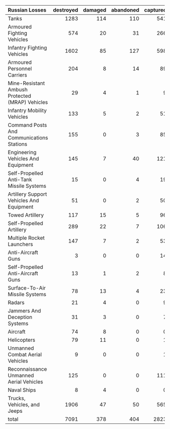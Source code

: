 | Russian Losses                                   |   destroyed |   damaged |   abandoned |   captured |   total |
|:-------------------------------------------------|------------:|----------:|------------:|-----------:|--------:|
| Tanks                                            |        1283 |       114 |         110 |        541 |    2048 |
| Armoured Fighting Vehicles                       |         574 |        20 |          31 |        266 |     891 |
| Infantry Fighting Vehicles                       |        1602 |        85 |         127 |        598 |    2412 |
| Armoured Personnel Carriers                      |         204 |         8 |          14 |         89 |     315 |
| Mine-Resistant Ambush Protected  (MRAP) Vehicles |          29 |         4 |           1 |          9 |      43 |
| Infantry Mobility Vehicles                       |         133 |         5 |           2 |         51 |     191 |
| Command Posts And Communications Stations        |         155 |         0 |           3 |         85 |     243 |
| Engineering Vehicles And Equipment               |         145 |         7 |          40 |        121 |     313 |
| Self-Propelled Anti-Tank Missile Systems         |          15 |         0 |           4 |         19 |      38 |
| Artillery Support Vehicles And Equipment         |          51 |         0 |           2 |         50 |     103 |
| Towed Artillery                                  |         117 |        15 |           5 |         96 |     233 |
| Self-Propelled Artillery                         |         289 |        22 |           7 |        106 |     424 |
| Multiple Rocket Launchers                        |         147 |         7 |           2 |         53 |     209 |
| Anti-Aircraft Guns                               |           3 |         0 |           0 |         14 |      17 |
| Self-Propelled Anti-Aircraft Guns                |          13 |         1 |           2 |          8 |      24 |
| Surface-To-Air Missile Systems                   |          78 |        13 |           4 |         23 |     118 |
| Radars                                           |          21 |         4 |           0 |          9 |      34 |
| Jammers And Deception Systems                    |          31 |         3 |           0 |          7 |      41 |
| Aircraft                                         |          74 |         8 |           0 |          0 |      82 |
| Helicopters                                      |          79 |        11 |           0 |          1 |      91 |
| Unmanned Combat Aerial Vehicles                  |           9 |         0 |           0 |          1 |      10 |
| Reconnaissance Unmanned Aerial Vehicles          |         125 |         0 |           0 |        111 |     236 |
| Naval Ships                                      |           8 |         4 |           0 |          0 |      12 |
| Trucks, Vehicles, and Jeeps                      |        1906 |        47 |          50 |        565 |    2568 |
| total                                            |        7091 |       378 |         404 |       2823 |   10696 |